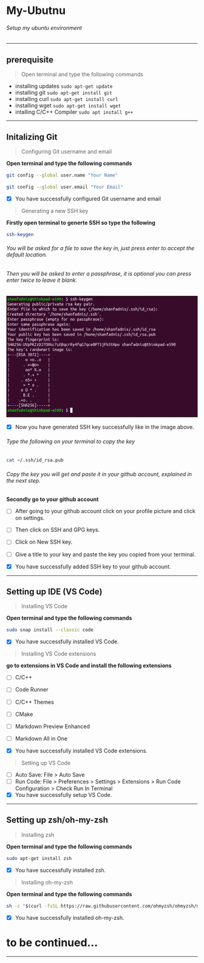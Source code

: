 # My-Ubutnu

###### Setup my ubuntu environment
---

## prerequisite

> Open terminal and type the following commands

- installing updates `sudo apt-get update`
- installing git `sudo apt-get install git`
- installing curl `sudo apt-get install curl`
- installing wget `sudo apt-get install wget`
- intalling C/C++ Compiler `sudo apt install g++`


---

## Initalizing Git

> Configuring Git username and email

**Open terminal and type the following commands**
```bash
git config --global user.name "Your Name"
```
```bash
git config --global user.email "Your Email"
```
- [x] You have successfully configured Git username and email

> Generating a new SSH key

**Firstly open terminal to generte SSH so type the following**
```bash
ssh-keygen
```
###### You will be asked for a file to save the key in, just press enter to accept the default location.
###### Then you will be asked to enter a passphrase, it is optional you can press enter twice to leave it blank.

![Example Image](./images/exmp1.png)

- [x] Now you have generated SSH key successfully like in the image above.

###### Type the following on your terminal to copy the key 

```bash
cat ~/.ssh/id_rsa.pub
```
###### Copy the key you will get and paste it in your github account, explained in the next step.

**Secondly go to your github account**
- [ ] After going to your github account click on your profile picture and click on settings.
- [ ] Then click on SSH and GPG keys.
- [ ] Click on New SSH key.
- [ ] Give a title to your key and paste the key you copied from your terminal.

- [x] You have successfully added SSH key to your github account.

---

## Setting up IDE (VS Code)

> Installing VS Code

**Open terminal and type the following commands**
```bash
sudo snap install --classic code
```
- [x] You have successfully installed VS Code.

> Installing VS Code extensions

**go to extensions in VS Code and install the following extensions**
- [ ] C/C++
- [ ] Code Runner
- [ ] C/C++ Themes
- [ ] CMake
- [ ] Markdown Preview Enhanced
- [ ] Markdown All in One

- [x] You have successfully installed VS Code extensions.

> Setting up VS Code

- [ ] Auto Save: File > Auto Save
- [ ] Run Code: File > Preferences > Settings > Extensions > Run Code Configuration > Check Run In Terminal 
- [x] You have successfully setup VS Code.

---

## Setting up zsh/oh-my-zsh

> Installing zsh

**Open terminal and type the following commands**
```bash
sudo apt-get install zsh
```
- [x] You have successfully installed zsh.

> Installing oh-my-zsh

**Open terminal and type the following commands**
```bash
sh -c "$(curl -fsSL https://raw.githubusercontent.com/ohmyzsh/ohmyzsh/master/tools/install.sh)"
```
- [x] You have successfully installed oh-my-zsh.

# to be continued...

---
